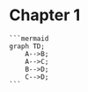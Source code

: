 # Chapter 1
    ```mermaid
    graph TD;
        A-->B;
        A-->C;
        B-->D;
        C-->D;
    ```
